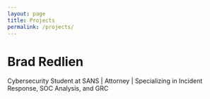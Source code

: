 ```yaml
---
layout: page
title: Projects
permalink: /projects/
---
```


# Brad Redlien

Cybersecurity Student at SANS | Attorney | Specializing in Incident Response, SOC Analysis, and GRC

